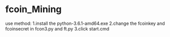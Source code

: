 # fcoin_Mining
use method:
  1.install the python-3.6.1-amd64.exe
  2.change the fcoinkey and fcoinsecret in fcon3.py and ft.py
  3.click start.cmd

